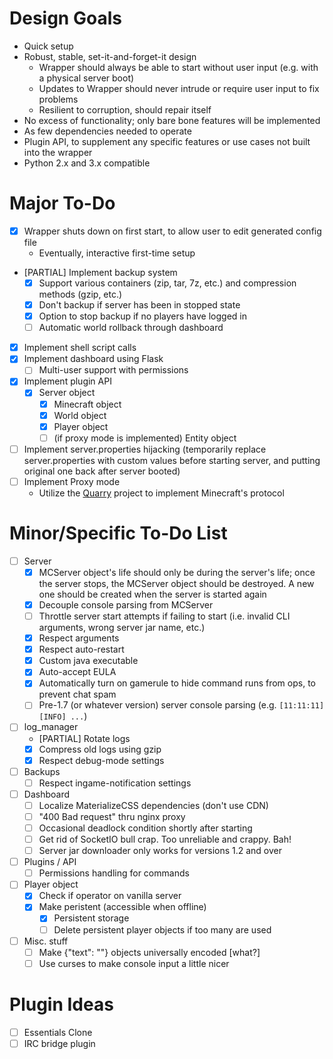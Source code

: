 # Design Goals #
- Quick setup
- Robust, stable, set-it-and-forget-it design
    - Wrapper should always be able to start without user input (e.g. with a physical server boot)
    - Updates to Wrapper should never intrude or require user input to fix problems
    - Resilient to corruption, should repair itself
- No excess of functionality; only bare bone features will be implemented
- As few dependencies needed to operate
- Plugin API, to supplement any specific features or use cases not built into the wrapper
- Python 2.x and 3.x compatible

# Major To-Do #

- [x] Wrapper shuts down on first start, to allow user to edit generated config file
    - Eventually, interactive first-time setup

- [PARTIAL] Implement backup system
    - [x] Support various containers (zip, tar, 7z, etc.) and compression methods (gzip, etc.)
    - [x] Don't backup if server has been in stopped state
    - [x] Option to stop backup if no players have logged in
    - [ ] Automatic world rollback through dashboard
- [x] Implement shell script calls
- [x] Implement dashboard using Flask
    - [ ] Multi-user support with permissions
- [x] Implement plugin API
    - [x] Server object
        - [x] Minecraft object
        - [x] World object
        - [x] Player object
        - [ ] (if proxy mode is implemented) Entity object
- [ ] Implement server.properties hijacking (temporarily replace server.properties with custom values before starting server, and putting original one back after server booted)
- [ ] Implement Proxy mode
    - Utilize the [Quarry](https://github.com/barneygale/quarry) project to implement Minecraft's protocol

# Minor/Specific To-Do List #
- [ ] Server
    - [x] MCServer object's life should only be during the server's life; once the server stops, the MCServer object should be destroyed. A new one should be created when the server is started again
    - [x] Decouple console parsing from MCServer
    - [ ] Throttle server start attempts if failing to start (i.e. invalid CLI arguments, wrong server jar name, etc.)
    - [x] Respect arguments
    - [x] Respect auto-restart
    - [x] Custom java executable
    - [x] Auto-accept EULA
    - [x] Automatically turn on gamerule to hide command runs from ops, to prevent chat spam
    - [ ] Pre-1.7 (or whatever version) server console parsing (e.g. `[11:11:11] [INFO] ...`)
- [ ] log_manager
    - [PARTIAL] Rotate logs
    - [x] Compress old logs using gzip
    - [x] Respect debug-mode settings
- [ ] Backups
    - [ ] Respect ingame-notification settings
- [ ] Dashboard
    - [ ] Localize MaterializeCSS dependencies (don't use CDN)
    - [ ] "400 Bad request" thru nginx proxy
    - [ ] Occasional deadlock condition shortly after starting
    - [ ] Get rid of SocketIO bull crap. Too unreliable and crappy. Bah!
    - [ ] Server jar downloader only works for versions 1.2 and over
- [ ] Plugins / API
    - [ ] Permissions handling for commands
- [ ] Player object
    - [x] Check if operator on vanilla server
    - [x] Make peristent (accessible when offline)
        - [x] Persistent storage
        - [ ] Delete persistent player objects if too many are used
- [ ] Misc. stuff
    - [ ] Make {"text": ""} objects universally encoded [what?]
    - [ ] Use curses to make console input a little nicer

# Plugin Ideas #
- [ ] Essentials Clone
- [ ] IRC bridge plugin

